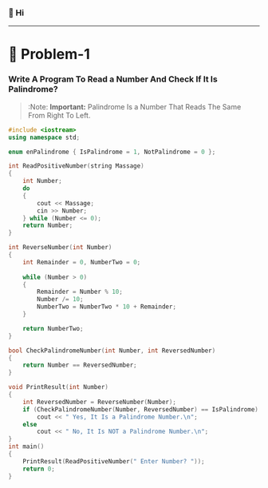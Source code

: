 ### 👋 Hi
---
# 🧩 Problem-1

### Write A Program To Read a Number And Check If It Is Palindrome? 
> :Note: **Important:** Palindrome Is a Number That Reads The Same From Right To Left.
```cpp
#include <iostream>
using namespace std;

enum enPalindrome { IsPalindrome = 1, NotPalindrome = 0 };

int ReadPositiveNumber(string Massage)
{
	int Number;
	do
	{
		cout << Massage;
		cin >> Number;
	} while (Number <= 0);
	return Number;
}

int ReverseNumber(int Number)
{
	int Remainder = 0, NumberTwo = 0;
	
	while (Number > 0)
	{							
		Remainder = Number % 10;
		Number /= 10;
		NumberTwo = NumberTwo * 10 + Remainder;
	}

	return NumberTwo;
}

bool CheckPalindromeNumber(int Number, int ReversedNumber)
{
	return Number == ReversedNumber;
}

void PrintResult(int Number)
{
	int ReversedNumber = ReverseNumber(Number);
	if (CheckPalindromeNumber(Number, ReversedNumber) == IsPalindrome)
		cout << " Yes, It Is a Palindrome Number.\n";
	else
		cout << " No, It Is NOT a Palindrome Number.\n";
}
int main()
{
	PrintResult(ReadPositiveNumber(" Enter Number? "));
	return 0;
}
```
